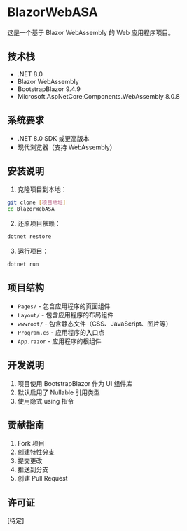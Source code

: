 # BlazorWebASA

这是一个基于 Blazor WebAssembly 的 Web 应用程序项目。

## 技术栈

- .NET 8.0
- Blazor WebAssembly
- BootstrapBlazor 9.4.9
- Microsoft.AspNetCore.Components.WebAssembly 8.0.8

## 系统要求

- .NET 8.0 SDK 或更高版本
- 现代浏览器（支持 WebAssembly）

## 安装说明

1. 克隆项目到本地：
```bash
git clone [项目地址]
cd BlazorWebASA
```

2. 还原项目依赖：
```bash
dotnet restore
```

3. 运行项目：
```bash
dotnet run
```

## 项目结构

- `Pages/` - 包含应用程序的页面组件
- `Layout/` - 包含应用程序的布局组件
- `wwwroot/` - 包含静态文件（CSS、JavaScript、图片等）
- `Program.cs` - 应用程序的入口点
- `App.razor` - 应用程序的根组件

## 开发说明

1. 项目使用 BootstrapBlazor 作为 UI 组件库
2. 默认启用了 Nullable 引用类型
3. 使用隐式 using 指令

## 贡献指南

1. Fork 项目
2. 创建特性分支
3. 提交更改
4. 推送到分支
5. 创建 Pull Request

## 许可证

[待定]
